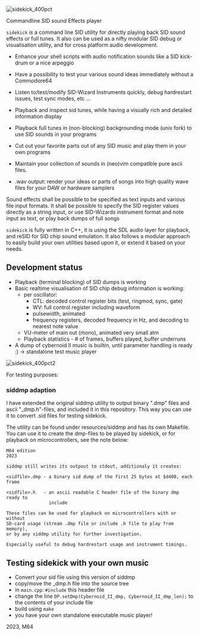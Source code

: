 ![sidekick_400pct](https://github.com/M64GitHub/sidekick/assets/84202356/d9647fd1-f9c8-4a4e-bdc5-d9caebd62538)

Commandline SID sound Effects player  

`sidekick` is a command line SID utility for directly playing back SID sound effects or full tunes. It also can be used as a nifty modular SID debug or visualisation utility, and for cross platform audio development.  
 - Enhance your shell scripts with audio notification sounds like a SID kick-drum or a nice arpeggio
 - Have a possibility to test your various sound ideas immediately without a Commodore64
 - Listen to/test/modify SID-Wizard Instruments quickly, debug hardrestart issues, test sync modes, etc ...
 - Playback and inspect sid tunes, while having a visually rich and detailed information display
 - Playback full tunes in (non-blocking) backgrounding mode (unix fork) to use SID sounds in your programs
 - Cut out your favorite parts out of any SID music and play them in your own programs
   
 - Maintain your collection of sounds in (neo)vim compatible pure ascii files.
 - .wav output: render your ideas or parts of songs into high quality wave files for your DAW or hardware samplers

Sound effects shall be possible to be specified as text inputs and various file input formats.
It shall be possible to specify the SID register values directly as a string input, or use 
SID-Wizards instrument format and note input as text, or play back dumps of full songs

`sidekick` is fully written in C++, it is using the SDL audio layer for playback, and reSID for SID chip sound emulation.
It also follows a modular approach to easily build your own utilities based upon it, or extend it based on your needs.

## Development status
 - Playback (terminal blocking) of SID dumps is working
 - Basic realtime visualisation of SID chip debug information is working:
   - per oscillator:
     - CTL: decoded control register bits (test, ringmod, sync, gate)
     - WV: full control register including waveform
     - pulsewidth, animated
     - frequency registers, decoded frequency in Hz, and decoding to nearest note value
   - VU-meter of main out (mono), animated very small atm
   - Playback statistics - # of frames, buffers played, buffer underruns
 - A dump of cybernoid II music is builtin, until parameter handling is ready :) -> standalone test music player

![sidekick_400pct2](https://github.com/M64GitHub/sidekick/assets/84202356/4dbe95e7-6185-4245-9c69-4d633dfd78f1)


For testing purposes:

### siddmp adaption

I have extended the original siddmp utility to output binary ".dmp" files and ascii "_dmp.h"-files, 
and included it in this repository. This way you can use it to convert .sid files for testing sidekick.

The utility can be found under resources/siddmp and has its own Makefile. You
can use it to create the dmp-files to be played by sidekick, or for playback on microcontrollers, see the note below:

```
M64 edition                                                                2023

siddmp still writes its outpout to stdout, additionaly it creates:

<sidfile>.dmp - a binary sid dump of the first 25 bytes at $d400, each frame

<sidfile>.h   - an ascii readable C header file of the binary dmp ready to 
                include

These files can be used for playback on microcontrollers with or without 
SD-card usage (stream .dmp file or include .h file to play from memory),
or by any siddmp utility for further investigation.

Especially useful to debug hardrestart usage and instrument timings.
```

## Testing sidekick with your own music

 - Convert your sid file using this version of siddmp
 - copy/move the _dmp.h file into the source tree
 - in `main.cpp`: `#include` this header file
 - change the line `DP.setDmp(Cybernoid_II_dmp, Cybernoid_II_dmp_len);` to the contents of your include file
 - build using `make`
 - you have your own standalone executable music player!

2023, M64
